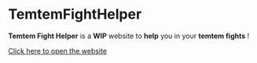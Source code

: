 # TemtemFightHelper

**Temtem Fight Helper** is a **WIP** website to **help** you in your **temtem fights** !

[Click here to open the website](https://brackyt.github.io/TemtemFightHelper/)
